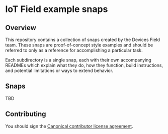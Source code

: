 # IoT Field example snaps

## Overview

This repository contains a collection of snaps created by the Devices Field
team. These snaps are proof-of-concept style examples and should be referred to
only as a reference for accomplishing a particular task.

Each subdirectory is a single snap, each with their own accompanying READMEs
which explain what they do, how they function, build instructions, and potential
limitations or ways to extend behavior.

## Snaps

TBD

## Contributing

You should sign the [Canonical contributor license agreement](https://ubuntu.com/legal/contributors).
